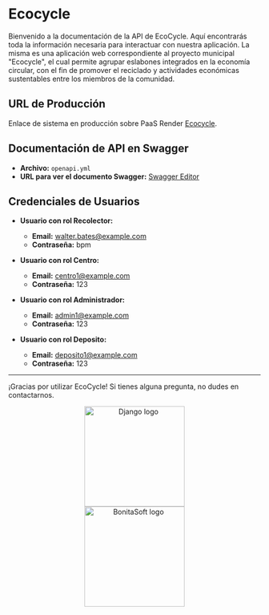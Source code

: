 # Ecocycle
Bienvenido a la documentación de la API de EcoCycle. Aquí encontrarás toda la información necesaria para interactuar con nuestra aplicación.
La misma es una aplicación web correspondiente al proyecto municipal "Ecocycle", el cual permite agrupar eslabones integrados en la economía circular, con el fin de promover el reciclado y actividades económicas sustentables entre los miembros de la comunidad.


## URL de Producción

Enlace de sistema en producción sobre PaaS Render [Ecocycle](https://django-app-aer5.onrender.com).

## Documentación de API en Swagger

- **Archivo:** `openapi.yml`
- **URL para ver el documento Swagger:** [Swagger Editor](https://editor.swagger.io/)

## Credenciales de Usuarios

- **Usuario con rol Recolector:**
  - **Email:** walter.bates@example.com
  - **Contraseña:** bpm

- **Usuario con rol Centro:**
  - **Email:** centro1@example.com
  - **Contraseña:** 123

- **Usuario con rol Administrador:**
  - **Email:** admin1@example.com
  - **Contraseña:** 123
  
- **Usuario con rol Deposito:**
  - **Email:** deposito1@example.com
  - **Contraseña:** 123

---

¡Gracias por utilizar EcoCycle! Si tienes alguna pregunta, no dudes en contactarnos.



<center>
    <img width="200" src="https://1000marcas.net/wp-content/uploads/2021/06/Django-Logo.png" alt="Django logo" />
</center>
<center>
    <img width="200" src="https://es.bonitasoft.com/themes/bonitasoft2022/images/logo_bonitasoft.png" alt="BonitaSoft logo" />
</center>